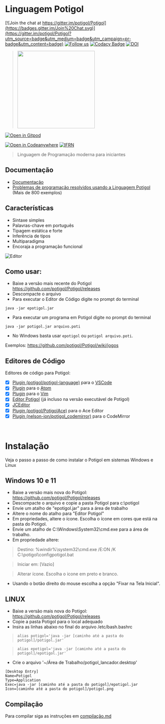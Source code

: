 # Linguagem Potigol

[![Join the chat at https://gitter.im/potigol/Potigol](https://badges.gitter.im/Join%20Chat.svg)](https://gitter.im/potigol/Potigol?utm_source=badge&utm_medium=badge&utm_campaign=pr-badge&utm_content=badge)
[![Follow us](https://img.shields.io/twitter/follow/potigol.svg?style=social)](http://twitter.com/potigol)
[![Codacy Badge](https://api.codacy.com/project/badge/Grade/2b0637491b834a229351fab7fd897dfc)](https://www.codacy.com/app/leonardo-lucena-71/Potigol?utm_source=github.com&amp;utm_medium=referral&amp;utm_content=potigol/Potigol&amp;utm_campaign=Badge_Grade)
[![DOI](https://zenodo.org/badge/DOI/10.5281/zenodo.53192.svg)](https://doi.org/10.5281/zenodo.53192)

 > <a href="https://potigol.github.io/docs/hacktoberfest"><img src="https://hacktoberfest.digitalocean.com/_nuxt/img/logo-hacktoberfest-full.f42e3b1.svg" width=250></a>

[![Open in Gitpod](https://gitpod.io/button/open-in-gitpod.svg)](https://gitpod.io#https://github.com/potigol/gitpod)

[![Open in Codeanywhere](https://codeanywhere.com/img/open-in-codeanywhere-btn.svg)](https://app.codeanywhere.com/#https://github.com/potigol/potigol)
[![IFRN](https://potigol.github.io/docs/logo_ifrn_40.png)](https://www.ifrn.edu.br)

 > Linguagem de Programação moderna para iniciantes


## Documentação
  - [Documentação](https://potigol.github.io)
  - [Problemas de programação resolvidos usando a Linguagem Potigol](https://potigol.github.io/uoj-potigol) (Mais de 800 exemplos)


## Características
  - Sintaxe simples
  - Palavras-chave em português
  - Tipagem estática e forte
  - Inferência de tipos
  - Multiparadigma
  - Encoraja a programação funcional

![Editor](https://cloud.githubusercontent.com/assets/303460/8604675/7180d638-2656-11e5-9239-90d29628d9d0.png)

## Como usar:
  - Baixe a versão mais recente do Potigol https://github.com/potigol/Potigol/releases
  - Descompacte o arquivo
  - Para executar o Editor de Código digite no prompt do terminal
  
  ````java -jar epotigol.jar````

  - Para executar um programa em Potigol digite no prompt do terminal

  ````java -jar potigol.jar arquivo.poti````

  - No Windows basta usar ````epotigol```` ou ````potigol arquivo.poti````.
  
Exemplos: https://github.com/potigol/Potigol/wiki/jogos

## Editores de Código

Editores de código para Potigol:

  - [x] [Plugin (potigol/potigol-language)](https://marketplace.visualstudio.com/items?itemName=Potigol.potigol-language) para o [VSCode](https://code.visualstudio.com/)
  - [x] [Plugin](https://github.com/potigol/language-potigol) para o [Atom](https://atom.io)
  - [x] [Plugin](https://github.com/nfischer/vim-potigol) para o [Vim](http://www.vim.org/)
  - [x] [Editor Potigol](https://github.com/potigol/EditorPotigol) (já incluso na versão executável de Potigol)
  - [x] [JCEditor](https://github.com/crhenr/JCEditor)
  - [x] [Plugin (potigol/PotigolAce)](https://github.com/potigol/PotigolAce) para o Ace Editor
  - [x] [Plugin (nelson-ion/potigol_codemirror)](https://github.com/nelson-ion/potigol_codemirror) para o CodeMirror

<br/>

# Instalação

Veja o passo a passo de como instalar o Potigol em sistemas Windows e Linux

## Windows 10 e 11

  - Baixe a versão mais nova do Potigol: https://github.com/potigol/Potigol/releases
  - Descompacte o arquivo e copie a pasta Potigol para c:\potigol
  - Envie um atalho de "epotigol.jar" para a área de trabalho
  - Altere o nome do atalho para "Editor Potigol"
  - Em propriedades, altere o ícone. Escolha o ícone em cores que está na pasta do Potigol.
  - Envie um atalho de C:\Windows\System32\cmd.exe para a área de trabalho.
  - Em propriedade altere:
  
 >   Destino: %windir%\system32\cmd.exe /E:ON /K C:\potigol\configpotigol.bat

 > Iniciar em: [Vazio]

 > Alterar ícone. Escolha o icone em preto e branco.

  - Usando o botão direito do mouse escolha a opção "Fixar na Tela Inicial".

## LINUX

  - Baixe a versão mais nova do Potigol: https://github.com/potigol/Potigol/releases
  - Copie a pasta Potigol para o local adequado
  - Insira as linhas abaixo no final do arquivo /etc/bash.bashrc

>   ````alias potigol='java -jar [caminho até a pasta do potigol]/potigol.jar'````

>   ````alias epotigol='java -jar [caminho até a pasta do potigol]/epotigol.jar'````

  - Crie o arquivo '~/Área de Trabalho/potigol_lancador.desktop'
    
````
[Desktop Entry]
Name=Potigol
Type=Application
Exec=java -jar [caminho até a pasta do potigol]/epotigol.jar
Icon=[caminho até a pasta do potigol]/potigol.png
````

## Compilação

Para compilar siga as instruções em [compilação.md](https://github.com/potigol/Potigol/blob/master/compilacao.md)
